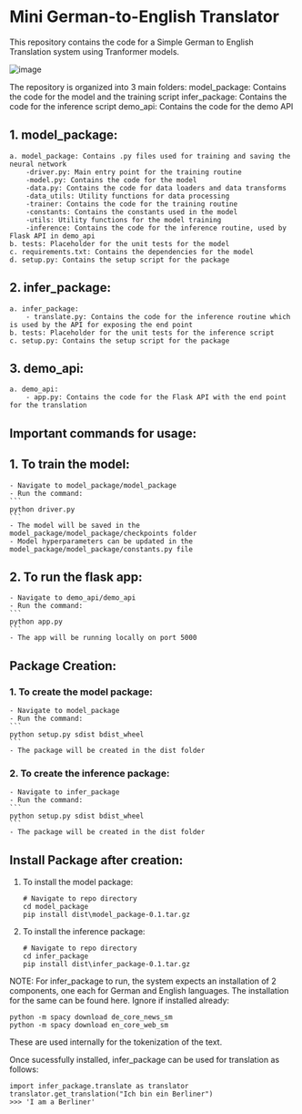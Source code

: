 # Mini German-to-English Translator

This repository contains the code for a Simple German to English Translation system using Tranformer models.

![image](https://github.com/nnigam96/modlee_code_test/assets/99565294/4b1fb625-fefb-405d-bb4e-29e457a1a21f)

The repository is organized into 3 main folders:
model_package: Contains the code for the model and the training script
infer_package: Contains the code for the inference script
demo_api: Contains the code for the demo API

## 1. model_package:
    a. model_package: Contains .py files used for training and saving the neural network 
        -driver.py: Main entry point for the training routine
        -model.py: Contains the code for the model
        -data.py: Contains the code for data loaders and data transforms
        -data_utils: Utility functions for data processing
        -trainer: Contains the code for the training routine
        -constants: Contains the constants used in the model
        -utils: Utility functions for the model training
        -inference: Contains the code for the inference routine, used by Flask API in demo_api
    b. tests: Placeholder for the unit tests for the model
    c. requirements.txt: Contains the dependencies for the model
    d. setup.py: Contains the setup script for the package

## 2. infer_package:
    a. infer_package:
        - translate.py: Contains the code for the inference routine which is used by the API for exposing the end point
    b. tests: Placeholder for the unit tests for the inference script
    c. setup.py: Contains the setup script for the package

## 3. demo_api:
    a. demo_api:
        - app.py: Contains the code for the Flask API with the end point for the translation


## Important commands for usage:
## 1. To train the model:
    - Navigate to model_package/model_package
    - Run the command: 
    ```
    python driver.py
    ```
    - The model will be saved in the model_package/model_package/checkpoints folder
    - Model hyperparameters can be updated in the model_package/model_package/constants.py file

## 2. To run the flask app:
    - Navigate to demo_api/demo_api
    - Run the command: 
    ```
    python app.py
    ```
    - The app will be running locally on port 5000

## Package Creation:
### 1. To create the model package:
    - Navigate to model_package
    - Run the command: 
    ```
    python setup.py sdist bdist_wheel
    ```
    - The package will be created in the dist folder

### 2. To create the inference package:
    - Navigate to infer_package
    - Run the command: 
    ```
    python setup.py sdist bdist_wheel
    ```
    - The package will be created in the dist folder

## Install Package after creation:
1. To install the model package:
    ```
    # Navigate to repo directory
    cd model_package
    pip install dist\model_package-0.1.tar.gz
    ```
2. To install the inference package:
    ```
    # Navigate to repo directory
    cd infer_package
    pip install dist\infer_package-0.1.tar.gz
    ```


NOTE: For infer_package to run, the system expects an installation of 2 components, one each for German and English languages.
The installation for the same can be found here. Ignore if installed already:

```
python -m spacy download de_core_news_sm
python -m spacy download en_core_web_sm

```

These are used internally for the tokenization of the text.

Once sucessfully installed, infer_package can be used for translation as follows:

```
import infer_package.translate as translator
translator.get_translation("Ich bin ein Berliner")
>>> 'I am a Berliner'
```
